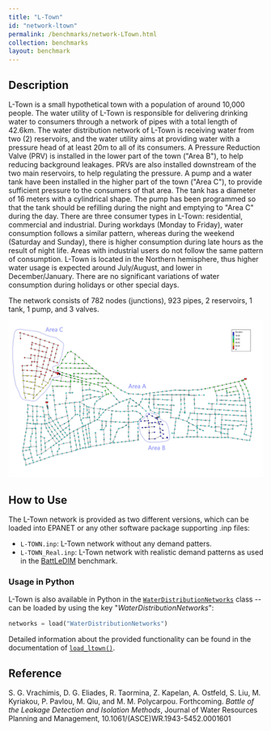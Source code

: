 ```yaml
---
title: "L-Town"
id: "network-ltown"
permalink: /benchmarks/network-LTown.html
collection: benchmarks
layout: benchmark
---
```



## Description

L-Town is a small hypothetical town with a population of around 10,000 people.
The water utility of L-Town is responsible for delivering drinking water to consumers through
a network of pipes with a total length of 42.6km.
The water distribution network of L-Town is receiving water from two (2) reservoirs,
and the water utility aims at providing water with a pressure head of at least 20m to all
of its consumers. A Pressure Reduction Valve (PRV) is installed in the lower part of the town
("Area B"), to help reducing background leakages. PRVs are also installed downstream of the
two main reservoirs, to help regulating the pressure. A pump and a water tank have been installed
in the higher part of the town ("Area C"), to provide sufficient pressure to the consumers
of that area. The tank has a diameter of 16 meters with a cylindrical shape. The pump has been
programmed so that the tank should be refilling during the night and emptying to
"Area C" during the day.
There are three consumer types in L-Town: residential, commercial and industrial.
During workdays (Monday to Friday), water consumption follows a similar pattern,
whereas during the weekend (Saturday and Sunday), there is higher consumption during late hours as
the result of night life. Areas with industrial users do not follow the same pattern of consumption.
L-Town is located in the Northern hemisphere, thus higher water usage is expected around
July/August, and lower in December/January.
There are no significant variations of water consumption during holidays or other special days.

The network consists of 782 nodes (junctions), 923 pipes, 2 reservoirs, 1 tank, 1 pump,
and 3 valves.

<img src="../static/benchmarks/network-ltown/ltown_plot.png"/>

## How to Use

The L-Town network is provided as two different versions, which can be loaded into EPANET
or any other software package
supporting .inp files:
- `L-TOWN.inp`: L-Town network without any demand patters.
- `L-TOWN_Real.inp`: L-Town network with realistic demand patterns as used in the
[BattLeDIM](KIOS-BattLeDIM.html) benchmark.

### Usage in Python

L-Town is also available in Python in the
[`WaterDistributionNetworks`](https://water-benchmark-hub.readthedocs.io/en/stable/water_benchmark_hub.networks.html#water_benchmark_hub.networks.networks.WaterDistributionNetworks)
class -- can be loaded by using the key "*WaterDistributionNetworks*":
```python
networks = load("WaterDistributionNetworks")
```

Detailed information about the provided functionality can be found in the documentation of
[`load_ltown()`](https://water-benchmark-hub.readthedocs.io/en/stable/water_benchmark_hub.networks.html#water_benchmark_hub.networks.networks.WaterDistributionNetworks.load_ltown).


## Reference

S. G. Vrachimis, D. G. Eliades, R. Taormina, Z. Kapelan, A. Ostfeld, S. Liu, M. Kyriakou, P. Pavlou,
M. Qiu, and M. M. Polycarpou. Forthcoming. *Battle of the Leakage Detection and Isolation Methods*,
Journal of Water Resources Planning and Management, 10.1061/(ASCE)WR.1943-5452.0001601